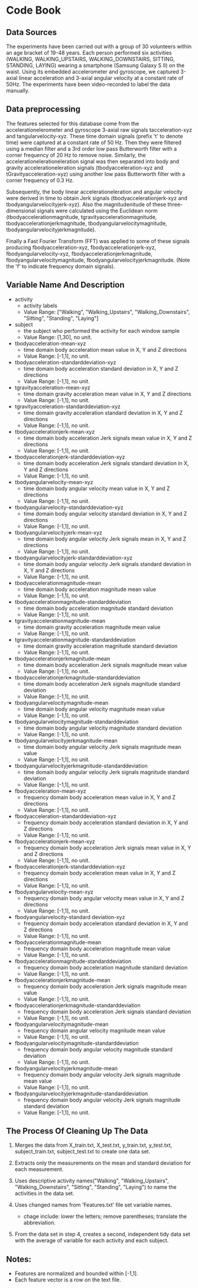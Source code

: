 # Code Book

## Data Sources

The experiments have been carried out with a group of 30 volunteers within an age bracket of 19-48 years. Each person performed six activities (WALKING, WALKING_UPSTAIRS, WALKING_DOWNSTAIRS, SITTING, STANDING, LAYING) wearing a smartphone (Samsung Galaxy S II) on the waist. Using its embedded accelerometer and gyroscope, we captured 3-axial linear acceleration and 3-axial angular velocity at a constant rate of 50Hz. The experiments have been video-recorded to label the data manually. 

## Data preprocessing

The features selected for this database come from the accelerationelerometer and gyroscope 3-axial raw signals tacceleration-xyz and tangularvelocity-xyz. These time domain signals (prefix 't' to denote time) were captured at a constant rate of 50 Hz. Then they were filtered using a median filter and a 3rd order low pass Butterworth filter with a corner frequency of 20 Hz to remove noise. Similarly, the accelerationelerationeleration signal was then separated into body and gravity accelerationeleration signals (tbodyacceleration-xyz and tGravityacceleration-xyz) using another low pass Butterworth filter with a corner frequency of 0.3 Hz. 

Subsequently, the body linear accelerationeleration and angular velocity were derived in time to obtain Jerk signals (tbodyaccelerationjerk-xyz and tbodyangularvelocityjerk-xyz). Also the magnitudenitude of these three-dimensional signals were calculated using the Euclidean norm (tbodyaccelerationmagnitude, tgravityaccelerationmagnitude, tbodyaccelerationjerkmagnitude, tbodyangularvelocitymagnitude, tbodyangularvelocityjerkmagnitude). 

Finally a Fast Fourier Transform (FFT) was applied to some of these signals producing fbodyacceleration-xyz, fbodyaccelerationjerk-xyz, fbodyangularvelocity-xyz, fbodyaccelerationjerkmagnitude, fbodyangularvelocitymagnitude, fbodyangularvelocityjerkmagnitude. (Note the 'f' to indicate frequency domain signals). 

## Variable Name And Description

- activity
    - activity labels
    - Value Range: ["Walking", "Walking_Upstairs",  "Walking_Downstairs", "Sitting", "Standing", "Laying"]
- subject
    - the subject who performed the activity for each window sample
    - Value Range: [1,30], no unit.
- tbodyacceleration-mean-xyz
    - time domain body acceleration mean value in X, Y and Z directions
    - Value Range: [-1,1], no unit.
- tbodyacceleration-standarddeviation-xyz
    - time domain body acceleration standard deviation in X, Y and Z directions
    - Value Range: [-1,1], no unit.  
- tgravityacceleration-mean-xyz
    - time domain gravity acceleration mean value in X, Y and Z directions
    - Value Range: [-1,1], no unit.
- tgravityacceleration-standarddeviation-xyz
    - time domain gravity acceleration standard deviation in X, Y and Z directions
    - Value Range: [-1,1], no unit.
- tbodyaccelerationjerk-mean-xyz
    - time domain body acceleration Jerk signals mean value in X, Y and Z directions
    - Value Range: [-1,1], no unit.
- tbodyaccelerationjerk-standarddeviation-xyz
    - time domain body acceleration Jerk signals standard deviation in X, Y and Z directions
    - Value Range: [-1,1], no unit.
- tbodyangularvelocity-mean-xyz
    - time domain body angular velocity mean value in X, Y and Z directions
    - Value Range: [-1,1], no unit.
- tbodyangularvelocity-standarddeviation-xyz
    - time domain body angular velocity standard deviation in X, Y and Z directions
    - Value Range: [-1,1], no unit.
- tbodyangularvelocityjerk-mean-xyz
    - time domain body angular velocity Jerk signals mean in X, Y and Z directions
    - Value Range: [-1,1], no unit.
- tbodyangularvelocityjerk-standarddeviation-xyz
    - time domain body angular velocity Jerk signals standard deviation in X, Y and Z directions
    - Value Range: [-1,1], no unit.
- tbodyaccelerationmagnitude-mean
    - time domain body acceleration magnitude mean value
    - Value Range: [-1,1], no unit.
- tbodyaccelerationmagnitude-standarddeviation
    - time domain body acceleration magnitude standard deviation
    - Value Range: [-1,1], no unit.
- tgravityaccelerationmagnitude-mean
    - time domain gravity acceleration magnitude mean value
    - Value Range: [-1,1], no unit.
- tgravityaccelerationmagnitude-standarddeviation
    - time domain gravity acceleration magnitude standard deviation
    - Value Range: [-1,1], no unit.
- tbodyaccelerationjerkmagnitude-mean
    - time domain body acceleration Jerk signals magnitude mean value
    - Value Range: [-1,1], no unit.
- tbodyaccelerationjerkmagnitude-standarddeviation
    - time domain body acceleration Jerk signals magnitude standard deviation
    - Value Range: [-1,1], no unit.
- tbodyangularvelocitymagnitude-mean
    - time domain body angular velocity magnitude mean value
    - Value Range: [-1,1], no unit.
- tbodyangularvelocitymagnitude-standarddeviation
    - time domain body angular velocity magnitude standard deviation
    - Value Range: [-1,1], no unit.
- tbodyangularvelocityjerkmagnitude-mean
    - time domain body angular velocity Jerk signals magnitude mean value
    - Value Range: [-1,1], no unit.
- tbodyangularvelocityjerkmagnitude-standarddeviation
    - time domain body angular velocity Jerk signals magnitude standard deviation
    - Value Range: [-1,1], no unit.
- fbodyacceleration-mean-xyz
    - frequency domain body acceleration mean value in X, Y and Z directions
    - Value Range: [-1,1], no unit.
- fbodyacceleration-standarddeviation-xyz
    - frequency domain body acceleration standard deviation in X, Y and Z directions
    - Value Range: [-1,1], no unit.
- fbodyaccelerationjerk-mean-xyz
    - frequency domain body acceleration Jerk signals mean value in X, Y and Z directions
    - Value Range: [-1,1], no unit.
- fbodyaccelerationjerk-standarddeviation-xyz
    - frequency domain body acceleration mean value in X, Y and Z directions
    - Value Range: [-1,1], no unit.
- fbodyangularvelocity-mean-xyz
    - frequency domain body angular velocity mean value in X, Y and Z directions
    - Value Range: [-1,1], no unit.
- fbodyangularvelocity-standard deviation-xyz
    - frequency domain body acceleration standard deviation in X, Y and Z directions
    - Value Range: [-1,1], no unit.
- fbodyaccelerationmagnitude-mean
    - frequency domain body acceleration magnitude mean value
    - Value Range: [-1,1], no unit.
- fbodyaccelerationmagnitude-standarddeviation
    - frequency domain body acceleration magnitude standard deviation
    - Value Range: [-1,1], no unit.
- fbodyaccelerationjerkmagnitude-mean
    - frequency domain body acceleration Jerk signals magnitude mean value
    - Value Range: [-1,1], no unit.
- fbodyaccelerationjerkmagnitude-standarddeviation
    - frequency domain body acceleration Jerk signals standard deviation
    - Value Range: [-1,1], no unit.
- fbodyangularvelocitymagnitude-mean
    - frequency domain angular velocity magnitude mean value
    - Value Range: [-1,1], no unit.
- fbodyangularvelocitymagnitude-standarddeviation
    - frequency domain body angular velocity magnitude standard deviation
    - Value Range: [-1,1], no unit.
- fbodyangularvelocityjerkmagnitude-mean
    - frequency domain body angular velocity Jerk signals magnitude mean value
    - Value Range: [-1,1], no unit.
- fbodyangularvelocityjerkmagnitude-standarddeviation
    - frequency domain body angular velocity Jerk signals magnitude standard deviation
    - Value Range: [-1,1], no unit.

## The Process Of Cleaning Up The Data

1. Merges the data from X_train.txt, X_test.txt, y_train.txt, y_test.txt, subject_train.txt, subject_test.txt 
  to create one data set.

2. Extracts only the measurements on the mean and standard deviation for each measurement.

3. Uses descriptive activity names("Walking", "Walking_Upstairs",  "Walking_Downstairs", "Sitting", "Standing", "Laying") 
  to name the activities in the data set.

4. Uses changed names from 'Features.txt' file set variable names.
    * chage include: lower the letters; remove parentheses; translate the abbreviation.
    
5. From the data set in step 4, creates a second, independent tidy data set with the average of variable for each activity and each subject.

## Notes: 

- Features are normalized and bounded within [-1,1].
- Each feature vector is a row on the text file.
